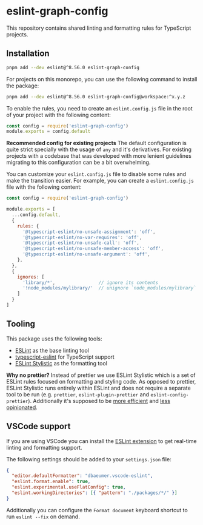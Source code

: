 # eslint-graph-config

This repository contains shared linting and formatting rules for TypeScript projects.

## Installation

```bash
pnpm add --dev eslint@^8.56.0 eslint-graph-config
```

For projects on this monorepo, you can use the following command to install the package:

```bash
pnpm add --dev eslint@^8.56.0 eslint-graph-config@workspace:^x.y.z
```

To enable the rules, you need to create an `eslint.config.js` file in the root of your project with the following content:

```javascript
const config = require('eslint-graph-config')
module.exports = config.default
  ```

**Recommended config for existing projects**
The default configuration is quite strict specially with the usage of `any` and it's derivatives. For existing projects with a codebase that was developed with more lenient guidelines migrating to this configuration can be a bit overwhelming. 

You can customize your `eslint.config.js` file to disable some rules and make the transition easier. For example, you can create a `eslint.config.js` file with the following content:

```javascript
const config = require('eslint-graph-config')

module.exports = [
  ...config.default,
  {
    rules: {
      '@typescript-eslint/no-unsafe-assignment': 'off',
      '@typescript-eslint/no-var-requires': 'off',
      '@typescript-eslint/no-unsafe-call': 'off',
      '@typescript-eslint/no-unsafe-member-access': 'off',
      '@typescript-eslint/no-unsafe-argument': 'off',
    },
  },
  {
    ignores: [
      'library/*',                // ignore its contents
      '!node_modules/mylibrary/'  // unignore `node_modules/mylibrary` directory
    ]
  }
]
```

## Tooling

This package uses the following tools:
- [ESLint](https://eslint.org/) as the base linting tool
- [typescript-eslint](https://typescript-eslint.io/) for TypeScript support
- [ESLint Stylistic](https://eslint.style/) as the formatting tool

**Why no prettier?**
Instead of prettier we use ESLint Stylistic which is a set of ESLint rules focused on formatting and styling code. As opposed to prettier, ESLint Stylistic runs entirely within ESLint and does not require a separate tool to be run (e.g. `prettier`, `eslint-plugin-prettier` and `eslint-config-prettier`). Additionally it's supposed to be [more efficient](https://eslint.style/guide/why#linters-vs-formatters) and [less opinionated](https://antfu.me/posts/why-not-prettier).

## VSCode support

If you are using VSCode you can install the [ESLint extension](https://marketplace.visualstudio.com/items?itemName=dbaeumer.vscode-eslint) to get real-time linting and formatting support.

The following settings should be added to your `settings.json` file:
```json
{
  "editor.defaultFormatter": "dbaeumer.vscode-eslint",
  "eslint.format.enable": true,
  "eslint.experimental.useFlatConfig": true,
  "eslint.workingDirectories": [{ "pattern": "./packages/*/" }]
}
```

Additionally you can configure the `Format document` keyboard shortcut to run `eslint --fix` on demand.